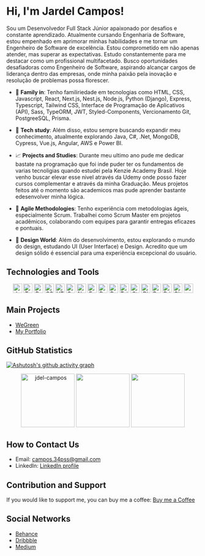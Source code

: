 # Hi, I'm Jardel Campos!

Sou um Desenvolvedor Full Stack Júnior apaixonado por desafios e constante aprendizado. Atualmente cursando Engenharia de Software, estou empenhado em aprimorar minhas habilidades e me tornar um Engenheiro de Software de excelência. Estou comprometido em não apenas atender, mas superar as expectativas. Estudo constantemente para me destacar como um profissional multifacetado. Busco oportunidades desafiadoras como Engenheiro de Software, aspirando alcançar cargos de liderança dentro das empresas, onde minha paixão pela inovação e resolução de problemas possa florescer.


- 🚀 **Family in**: Tenho familiriedade em tecnologias como HTML, CSS, Javascript, React, Next.js, Nest.js, Node.js, Python (Django), Express, Typescript, Tailwind CSS, Interface de Programação de Aplicativos (API), Sass, TypeORM, JWT, Styled-Components, Vercionamento Git, PostgreeSQL, Prisma.

- 🔧 **Tech study**: Além disso, estou sempre buscando expandir meu conhecimento, atualmente explorando Java, C#, .Net, MongoDB, Cypress, Vue.js, Angular, AWS e Power BI.

- 📈 **Projects and Studies**: Durante meu ultimo ano pude me dedicar bastate na programação que foi inde puder ter os fundamentos de varias tecnoligias quando estudei pela Kenzie Academy Brasil. Hoje venho buscar elevar esse nivel através da Udemy onde posso fazer cursos complementar e através da minha Graduação. Meus projetos feitos até o momento são academicos mas pude aprender bastante edesenvolver minha lógica. 

- 🤝 **Agile Methodologies**: Tenho experiência com metodologias ágeis, especialmente Scrum. Trabalhei como Scrum Master em projetos acadêmicos, colaborando com equipes para garantir entregas eficazes e pontuais.

- 🎨 **Design World**: Além do desenvolvimento, estou explorando o mundo do design, estudando UI (User Interface) e Design. Acredito que um design sólido é essencial para uma experiência excepcional do usuário.


## Technologies and Tools

<div align="center">
<!--   <h3> Tools I know </h3>
    <div>  -->
      <img height="24em" src="https://img.shields.io/badge/JavaScript-F7DF1E?style=for-the-badge&logo=javascript&logoColor=black" alt="JavaScript" />
      <img height="24em" src="https://img.shields.io/badge/TypeScript-007ACC?style=for-the-badge&logo=typescript&logoColor=white" alt="Typescript" />
      <img height="24em" src="https://img.shields.io/badge/React-20232A?style=for-the-badge&logo=react&logoColor=61DAFB" alt="React.js" />
      <img height="24em" src="https://img.shields.io/badge/CSS3-1572B6?style=for-the-badge&logo=css3&logoColor=white" alt="CSS 3" />
<!--     </div>
    <div>  -->
      <img height="24em" src="https://img.shields.io/badge/HTML5-E34F26?style=for-the-badge&logo=html5&logoColor=white" alt="HTML 5" />
      <img height="24em" src="https://img.shields.io/badge/Sass-CC6699?style=for-the-badge&logo=sass&logoColor=white" alt="Sass" />
      <img height="24em" src="https://img.shields.io/badge/Node.js-43853D?style=for-the-badge&logo=node.js&logoColor=white" alt="Node.js" />
      <img height="24em" src="https://img.shields.io/badge/Express.js-404D59?style=for-the-badge" alt="Express.js" />
<!--     </div>
    <div>  -->
      <img height="24em" src="https://img.shields.io/badge/PostgreSQL-316192?style=for-the-badge&logo=postgresql&logoColor=white" alt="PostgreSQL" />
      <img height="24em" src="https://img.shields.io/badge/Python-14354C?style=for-the-badge&logo=python&logoColor=white" alt="Python" />
      <img height="24em" src="https://img.shields.io/badge/Tailwind_CSS-38B2AC?style=for-the-badge&logo=tailwind-css&logoColor=white" alt="Tailwind CSS" />
      <img height="24em" src="https://img.shields.io/badge/styled--components-DB7093?style=for-the-badge&logo=styled-components&logoColor=white" alt="Style Componentes" />
<!--     </div>
    <div>  -->
      <img height="24em" src="https://img.shields.io/badge/Django-092E20?style=for-the-badge&logo=django&logoColor=white" alt="Django" />
      <img height="24em" src="https://img.shields.io/badge/React_Router-CA4245?style=for-the-badge&logo=react-router&logoColor=white" alt="React Router" />
      <img height="24em" src="https://img.shields.io/badge/Prisma-3982CE?style=for-the-badge&logo=Prisma&logoColor=white" alt="Prisma" />
      <img height="24em" src="https://img.shields.io/badge/GIT-E44C30?style=for-the-badge&logo=git&logoColor=white" alt="Git" />
<!--     </div> -->
  <img height="24em" src="" alt="" />
</div>

## Main Projects
- [WeGreen](we-green-projeto-final.vercel.app)
- [My Portfolio](https://portfolio-v1-pi-vert.vercel.app/)

## GitHub Statistics
[![Ashutosh's github activity graph](https://github-readme-activity-graph.vercel.app/graph?username=Jdel-Campos&bg_color=4f4f4f&color=ffffff&line=d6d6d6&point=ffffff&area=true&hide_border=true)](https://github.com/ashutosh00710/github-readme-activity-graph)

<div align="center">
  <img height="140em" src="https://github-readme-streak-stats.herokuapp.com/?user=jdel-campos&" alt="jdel-campos" />
  <img height="140em" src="https://github-readme-stats.vercel.app/api?username=jdel-campos&show_icons=true&theme=dark&include_all_commits=true&count_private=true"/>
  <img height="140em" src="https://github-readme-stats.vercel.app/api/top-langs/?username=jdel-campos&layout=compact&langs_count=7&theme=dark"/>
</div>


## How to Contact Us
- Email: campos.34pss@gmail.com
- LinkedIn: [LinkedIn profile](https://www.linkedin.com/in/jardel-campos-5769a819a/)

## Contribution and Support
If you would like to support me, you can buy me a coffee: [Buy me a Coffee](https://www.buymeacoffee.com/jdelcampos)

## Social Networks
- [Behance](https://www.behance.net/jdelcampos)
- [Dribbble](https://dribbble.com/jdel_campos)
- [Medium](https://medium.com/@jdelcampos)
